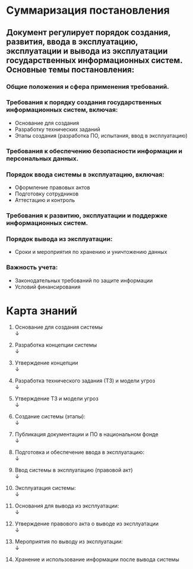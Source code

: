 # Суммаризация постановления

## Документ регулирует порядок создания, развития, ввода в эксплуатацию, эксплуатации и вывода из эксплуатации государственных информационных систем. Основные темы постановления:

### Общие положения и сфера применения требований.

### Требования к порядку создания государственных информационных систем, включая:
- Основание для создания
- Разработку технических заданий
- Этапы создания (разработка ПО, испытания, ввод в эксплуатацию)

### Требования к обеспечению безопасности информации и персональных данных.

### Порядок ввода системы в эксплуатацию, включая:
- Оформление правовых актов
- Подготовку сотрудников
- Аттестацию и контроль

### Требования к развитию, эксплуатации и поддержке информационных систем.

### Порядок вывода из эксплуатации:
- Сроки и мероприятия по хранению и уничтожению данных

### Важность учета:
- Законодательных требований по защите информации
- Условий финансирования

# Карта знаний

1. Основание для создания системы  
   ↓

2. Разработка концепции системы  
   ↓

3. Утверждение концепции  
   ↓

4. Разработка технического задания (ТЗ) и модели угроз  
   ↓

5. Утверждение ТЗ и модели угроз  
   ↓

6. Создание системы (этапы):  
   ↓

7. Публикация документации и ПО в национальном фонде  
   ↓

8. Подготовка и обеспечение ввода в эксплуатацию:  
   ↓

9. Ввод системы в эксплуатацию (правовой акт)  
   ↓

10. Эксплуатация системы:  
    ↓

11. Основания для вывода из эксплуатации:  
    ↓

12. Утверждение правового акта о выводе из эксплуатации  
    ↓

13. Мероприятия по выводу из эксплуатации:  
    ↓

14. Хранение и использование информации после вывода системы